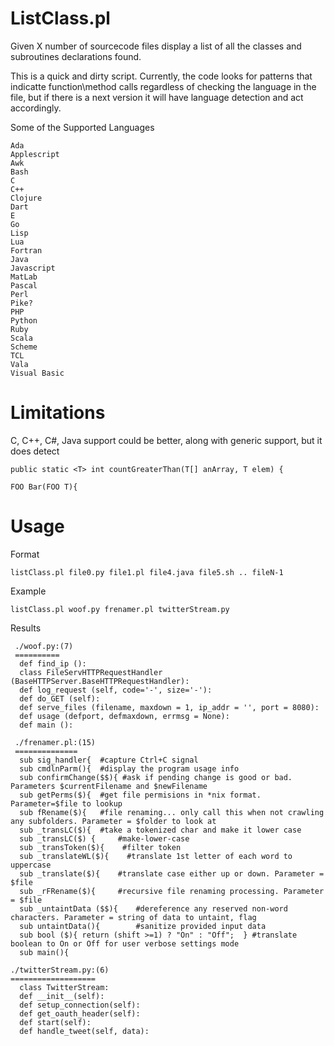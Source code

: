 ListClass.pl
========
Given X number of sourcecode files display a list of all the classes and subroutines declarations found. 

This is a quick and dirty script. Currently, the code looks for patterns that indicatte function\method calls 
regardless of checking the language in the file, but if there is a next version it will have language detection 
and act accordingly.

Some of the Supported Languages
	
    Ada
    Applescript
    Awk
    Bash
    C
    C++
    Clojure
    Dart
    E
    Go
    Lisp
    Lua
    Fortran
    Java
    Javascript
    MatLab
    Pascal
    Perl
    Pike?
    PHP
    Python
    Ruby
    Scala
    Scheme
    TCL
    Vala
    Visual Basic
	
Limitations
=====
   C, C++, C#, Java support could be better, along with generic support, but it does detect
	
    public static <T> int countGreaterThan(T[] anArray, T elem) {
	 
    FOO Bar(FOO T){

Usage
=====
   Format
   
    listClass.pl file0.py file1.pl file4.java file5.sh .. fileN-1

Example
  
    listClass.pl woof.py frenamer.pl twitterStream.py
    
   Results

     ./woof.py:(7)
	 ==========
 	  def find_ip ():
 	  class FileServHTTPRequestHandler (BaseHTTPServer.BaseHTTPRequestHandler):
  	  def log_request (self, code='-', size='-'):
  	  def do_GET (self):
 	  def serve_files (filename, maxdown = 1, ip_addr = '', port = 8080):
 	  def usage (defport, defmaxdown, errmsg = None):
 	  def main ():
   
     ./frenamer.pl:(15)
	 ==============
	  sub sig_handler{ 	#capture Ctrl+C signal
      sub cmdlnParm(){	#display the program usage info 
      sub confirmChange($$){ #ask if pending change is good or bad. Parameters $currentFilename and $newFilename
      sub getPerms($){ 	#get file permisions in *nix format. Parameter=$file to lookup
      sub fRename($){ 	#file renaming... only call this when not crawling any subfolders. Parameter = $folder to look at
      sub _transLC($){ 	#take a tokenized char and make it lower case
      sub _transLC($) { 	#make-lower-case
      sub _transToken($){	 #filter token
      sub _translateWL($){    #translate 1st letter of each word to uppercase
      sub _translate($){	#translate case either up or down. Parameter = $file
      sub _rFRename($){ 	#recursive file renaming processing. Parameter = $file
      sub _untaintData ($$){	#dereference any reserved non-word characters. Parameter = string of data to untaint, flag
      sub untaintData(){		#sanitize provided input data
      sub bool ($){	return (shift >=1) ? "On" : "Off";  } #translate boolean to On or Off for user verbose settings mode
      sub main(){
   
    ./twitterStream.py:(6)
	===================
      class TwitterStream:
      def __init__(self):
      def setup_connection(self):
      def get_oauth_header(self):
      def start(self):
      def handle_tweet(self, data):
	
